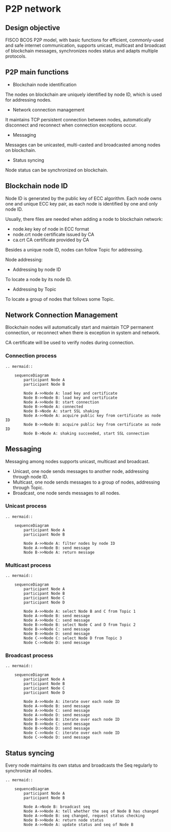 # P2P network

## Design objective

FISCO BCOS P2P model, with basic functions for efficient, commonly-used and safe internet communication, supports unicast, multicast and broadcast of blockchain messages, synchronizes nodes status and adapts multiple protocols.

## P2P main functions

- Blockchain node identification

The nodes on blockchain are uniquely identified by node ID, which is used for addressing nodes.

- Network connection management

It maintains TCP persistent connection between nodes, automatically disconnect and reconnect when connection exceptions occur.

- Messaging

Messages can be unicasted, multi-casted and broadcasted among nodes on blockchain.

- Status syncing

Node status can be synchronized on blockchain.

## Blockchain node ID

Node ID is generated by the public key of ECC algorithm. Each node owns one and unique ECC key pair, as each node is identified by one and only node ID.

Usually, there files are needed when adding a node to blockchain network:

- node.key key of node in ECC format
- node.crt node certificate issued by CA
- ca.crt CA certificate provided by CA

Besides a unique node ID, nodes can follow Topic for addressing.

Node addressing:

- Addressing by node ID

To locate a node by its node ID.

- Addressing by Topic

To locate a group of nodes that follows some Topic.

## Network Connection Management

Blockchain nodes will automatically start and maintain TCP permanent connection, or reconnect when there is exception in system and network.

CA certificate will be used to verify nodes during connection.

### Connection process

```eval_rst
.. mermaid::

    sequenceDiagram
        participant Node A
        participant Node B

        Node A->>Node A: load key and certificate
        Node B->>Node B: load key and certificate
        Node A->>Node B: start connection
        Node B->>Node A: connected
        Node B->Node A: start SSL shaking
        Node A->>Node A: acquire public key from certificate as node ID
        Node B->>Node B: acquire public key from certificate as node ID
        Node B->Node A: shaking succeeded, start SSL connection

```

## Messaging

Messaging among nodes supports unicast, multicast and broadcast.

- Unicast, one node sends messages to another node, addressing through node ID.
- Multicast, one node sends messages to a group of nodes, addressing through Topic.
- Broadcast, one node sends messages to all nodes.

### Unicast process

```eval_rst
.. mermaid::

    sequenceDiagram
        participant Node A
        participant Node B

        Node A->>Node A: filter nodes by node ID
        Node A->>Node B: send message
        Node B->>Node A: return message

```

### Multicast process

```eval_rst
.. mermaid::

    sequenceDiagram
        participant Node A
        participant Node B
        participant Node C
        participant Node D

        Node A->>Node A: select Node B and C from Topic 1
        Node A->>Node B: send message
        Node A->>Node C: send message
        Node B->>Node B: select Node C and D from Topic 2
        Node B->>Node C: send message
        Node B->>Node D: send message
        Node C->>Node C: select Node D from Topic 3
        Node C->>Node D: send message

```

### Broadcast process

```eval_rst
.. mermaid::

    sequenceDiagram
        participant Node A
        participant Node B
        participant Node C
        participant Node D

        Node A->>Node A: iterate over each node ID
        Node A->>Node B: send message
        Node A->>Node C: send message
        Node A->>Node D: send message
        Node B->>Node B: iterate over each node ID
        Node B->>Node C: send message
        Node B->>Node D: send message
        Node C->>Node C: iterate over each node ID
        Node C->>Node D: send message

```

## Status syncing

Every node maintains its own status and broadcasts the Seq regularly to synchronize all nodes.

```eval_rst
.. mermaid::

    sequenceDiagram
        participant Node A
        participant Node B

        Node A->Node B: broadcast seq
        Node A->>Node A: tell whether the seq of Node B has changed
        Node A->>Node B: seq changed, request status checking
        Node B->>Node A: return node status
        Node A->>Node A: update status and seq of Node B

```
